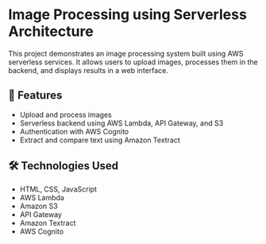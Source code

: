 # Image Processing using Serverless Architecture

This project demonstrates an image processing system built using AWS serverless services. It allows users to upload images, processes them in the backend, and displays results in a web interface.

## 🚀 Features

- Upload and process images
- Serverless backend using AWS Lambda, API Gateway, and S3
- Authentication with AWS Cognito
- Extract and compare text using Amazon Textract

## 🛠️ Technologies Used

- HTML, CSS, JavaScript
- AWS Lambda
- Amazon S3
- API Gateway
- Amazon Textract
- AWS Cognito
